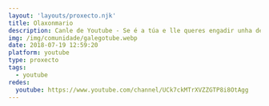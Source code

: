 ```yaml
---
layout: 'layouts/proxecto.njk'
title: Olaxonmario
description: Canle de Youtube - Se é a túa e lle queres engadir unha descripción e etiquetas, ponte en contacto con nós.
img: /img/comunidade/galegotube.webp
date: 2018-07-19 12:59:20
platform: youtube
type: proxecto
tags:
  - youtube
redes:
  youtube: https://www.youtube.com/channel/UCk7ckMTrXVZZGTP8i8OtAgg
---
```


